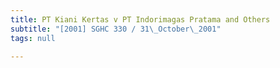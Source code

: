 ```yaml
---
title: PT Kiani Kertas v PT Indorimagas Pratama and Others
subtitle: "[2001] SGHC 330 / 31\_October\_2001"
tags: null

---
```


